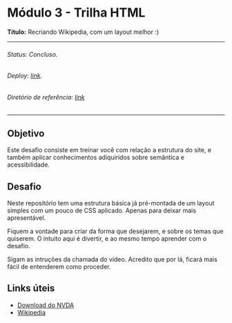 # Módulo 3 - Trilha HTML

**Título:** Recriando Wikipedia, com um layout melhor :)

---
###### Status: Concluso.
###### Deploy: [link](https://guilherme-espinosa.github.io/formacaoHTML-DIO_desafio_WikipediaModerno/ "Deploy no GitHub Pages").
###### Diretório de referência: [link](https://github.com/Guilherme-Espinosa/FormacaoHTML.DIO "Meu diretório da Formação HTML - DIO")


---

## Objetivo
Este desafio consiste em treinar você com relação a estrutura do site, e também aplicar conhecimentos adiquiridos sobre semântica e acessibilidade.

## Desafio
Neste repositório tem uma estrutura básica já pré-montada de um layout simples com um pouco de CSS aplicado. Apenas para deixar mais apresentável.

Fiquem a vontade para criar da forma que desejarem, e sobre os temas que quiserem. O intuito aqui é divertir, e ao mesmo tempo aprender com o desafio.

Sigam as intruções da chamada do vídeo. Acredito que por lá, ficará mais fácil de entenderem como proceder.

## Links úteis
- [Download do NVDA](https://www.nvaccess.org/download/)
- [Wikipedia](https://pt.wikipedia.org/)


